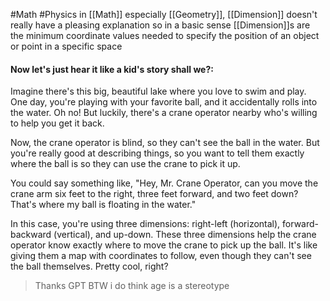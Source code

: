 #Math #Physics 
in [[Math]] especially [[Geometry]], [[Dimension]] doesn't really have a pleasing explanation so in a basic sense [[Dimension]]s are the minimum coordinate values needed to specify the position of an object or point in a specific space 
#### Now let's just hear it like a kid's story shall we?:

Imagine there's this big, beautiful lake where you love to swim and play. One day, you're playing with your favorite ball, and it accidentally rolls into the water. Oh no! But luckily, there's a crane operator nearby who's willing to help you get it back.

Now, the crane operator is blind, so they can't see the ball in the water. But you're really good at describing things, so you want to tell them exactly where the ball is so they can use the crane to pick it up.

You could say something like, "Hey, Mr. Crane Operator, can you move the crane arm six feet to the right, three feet forward, and two feet down? That's where my ball is floating in the water."

In this case, you're using three dimensions: right-left (horizontal), forward-backward (vertical), and up-down. These three dimensions help the crane operator know exactly where to move the crane to pick up the ball. It's like giving them a map with coordinates to follow, even though they can't see the ball themselves. Pretty cool, right?

> Thanks GPT  BTW i do think age is a stereotype 